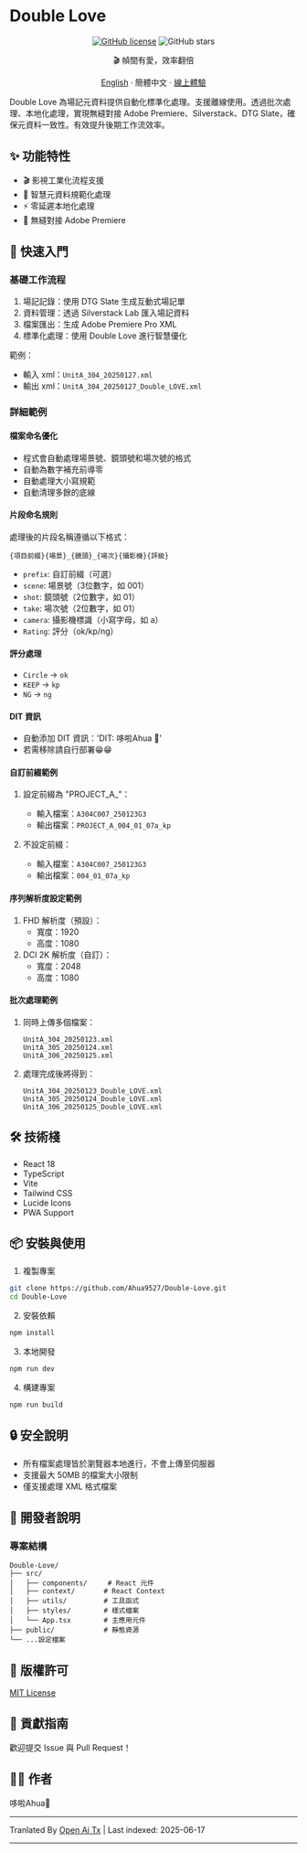 # Double Love

<div align="center">

[![GitHub license](https://img.shields.io/github/license/Ahua9527/Double-Love)](https://github.com/Ahua9527/Double-Love/blob/main/LICENSE)
![GitHub stars](https://img.shields.io/github/stars/Ahua9527/Double-Love)

🎬 幀間有愛，效率翻倍

[//]: # (藏在代码里的彩蛋)
<!Double Love：讓每個鏡頭都藏著我未說出口的幀率 -->

[English](./README.en.md) · 簡體中文 · [線上體驗](https://double-love.ahua.space)

</div>

Double Love 為場記元資料提供自動化標準化處理。支援離線使用。透過批次處理、本地化處理，實現無縫對接 Adobe Premiere、Silverstack、DTG Slate，確保元資料一致性。有效提升後期工作流效率。

## ✨ 功能特性

- 🎬 影視工業化流程支援
- 📝 智慧元資料規範化處理
- ⚡ 零延遲本地化處理
- 🧩 無縫對接 Adobe Premiere

## 🚀 快速入門

### 基礎工作流程

1. 場記記錄：使用 DTG Slate 生成互動式場記單
2. 資料管理：透過 Silverstack Lab 匯入場記資料
3. 檔案匯出：生成 Adobe Premiere Pro XML
4. 標準化處理：使用 Double Love 進行智慧優化

範例：
- 輸入 xml：`UnitA_304_20250127.xml`
- 輸出 xml：`UnitA_304_20250127_Double_LOVE.xml`

### 詳細範例

#### 檔案命名優化
- 程式會自動處理場景號、鏡頭號和場次號的格式
- 自動為數字補充前導零
- 自動處理大小寫規範
- 自動清理多餘的底線

#### 片段命名規則

處理後的片段名稱遵循以下格式：
```
{項目前綴}{場景}_{鏡頭}_{場次}{攝影機}{評級}
```

- `prefix`: 自訂前綴（可選）
- `scene`: 場景號（3位數字，如 001）
- `shot`: 鏡頭號（2位數字，如 01）
- `take`: 場次號（2位數字，如 01）
- `camera`: 攝影機標識（小寫字母，如 a）
- `Rating`: 評分（ok/kp/ng）

#### 評分處理
- `Circle` → `ok`
- `KEEP` → `kp`
- `NG` → `ng`

#### DIT 資訊
- 自動添加 DIT 資訊：'DIT: 哆啦Ahua 🌱'
- 若需移除請自行部署😁😁

#### 自訂前綴範例

1. 設定前綴為 "PROJECT_A_"：
   - 輸入檔案：`A304C007_250123G3`
   - 輸出檔案：`PROJECT_A_004_01_07a_kp`

2. 不設定前綴：
   - 輸入檔案：`A304C007_250123G3`
   - 輸出檔案：`004_01_07a_kp`

#### 序列解析度設定範例

1. FHD 解析度（預設）：
   - 寬度：1920
   - 高度：1080   
2. DCI 2K 解析度（自訂）：
   - 寬度：2048
   - 高度：1080   

#### 批次處理範例

1. 同時上傳多個檔案：
   ```
   UnitA_304_20250123.xml
   UnitA_305_20250124.xml
   UnitA_306_20250125.xml
   ```

2. 處理完成後將得到：
   ```
   UnitA_304_20250123_Double_LOVE.xml
   UnitA_305_20250124_Double_LOVE.xml
   UnitA_306_20250125_Double_LOVE.xml
   ```

## 🛠️ 技術棧

- React 18
- TypeScript
- Vite
- Tailwind CSS
- Lucide Icons
- PWA Support

## 📦 安裝與使用

1. 複製專案

```bash
git clone https://github.com/Ahua9527/Double-Love.git
cd Double-Love
```

2. 安裝依賴

```bash
npm install
```

3. 本地開發

```bash
npm run dev
```

4. 構建專案

```bash
npm run build
```

## 🔒 安全說明

- 所有檔案處理皆於瀏覽器本地進行，不會上傳至伺服器
- 支援最大 50MB 的檔案大小限制
- 僅支援處理 XML 格式檔案

## 🌈 開發者說明

### 專案結構

```
Double-Love/
├── src/
│   ├── components/     # React 元件
│   ├── context/       # React Context
│   ├── utils/         # 工具函式
│   ├── styles/        # 樣式檔案
│   └── App.tsx        # 主應用元件
├── public/            # 靜態資源
└── ...設定檔案
```

## 📃 版權許可

[MIT License](LICENSE)

## 🤝 貢獻指南

歡迎提交 Issue 與 Pull Request！

## 👨‍💻 作者

哆啦Ahua🌱

---

Tranlated By [Open Ai Tx](https://github.com/OpenAiTx/OpenAiTx) | Last indexed: 2025-06-17

---